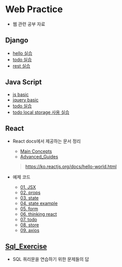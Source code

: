 # Web Practice

- 웹 관련 공부 자료



## Django

- [hello 실습](django_workspace/hello/)
- [todo 실습](django_workspace/todo_with_django/)
- [rest 실습](django_workspace/django_rest/)



## Java Script

- [js basic](js_workspace/js_basic/)
- [jquery basic](js_workspace/jquery/)
- [todo 실습](js_workspace/todo/)
- [todo local storage 사용 실습](js_workspace/todo_local_storage/)



## React

- React docs에서 제공하는 문서 정리

  - [Main Concepts](react_workspace/Main_Concepts)
  - [Advanced_Guides](react_workspace/Advanced_Guides)

  > https://ko.reactjs.org/docs/hello-world.html

- 예제 코드
  - [01. JSX](react_workspace/01_JSX/)
  - [02. props](react_workspace/02_props/)
  - [03. state](react_workspace/03_state/)
  - [04. state example](react_workspace/04_example/)
  - [05. form](react_workspace/05_form/)
  - [06. thinking react](react_workspace/06_thinking_react/)
  - [07. todo](react_workspace/07_todo)
  - [08. store](react_workspace/08_store)
  - [09. axios](react_workspace/09_axios)



## [Sql_Exercise](sql_exercise/)

- SQL 쿼리문을 연습하기 위한 문제들의 답

